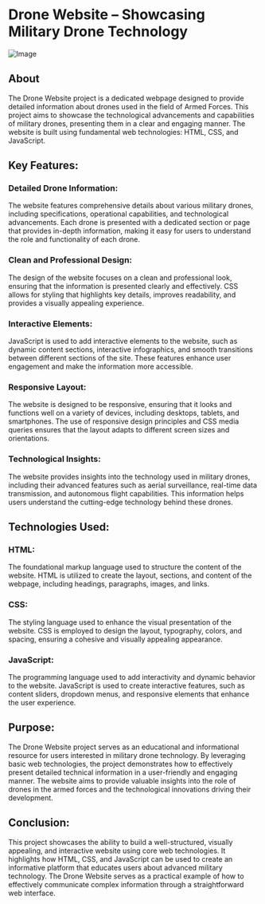 # Drone Website – Showcasing Military Drone Technology
![Image](https://github.com/user-attachments/assets/219cb664-5307-4d40-9c1f-84a265724309)

<h2>About</h2>
The Drone Website project is a dedicated webpage designed to provide detailed information about drones used in the field of Armed Forces. This project aims to showcase the technological advancements and capabilities of military drones, presenting them in a clear and engaging manner. The website is built using fundamental web technologies: HTML, CSS, and JavaScript.

<h2>Key Features:</h2>
<h3>Detailed Drone Information:</h3>

The website features comprehensive details about various military drones, including specifications, operational capabilities, and technological advancements. Each drone is presented with a dedicated section or page that provides in-depth information, making it easy for users to understand the role and functionality of each drone.
<h3>Clean and Professional Design:</h3>

The design of the website focuses on a clean and professional look, ensuring that the information is presented clearly and effectively. CSS allows for styling that highlights key details, improves readability, and provides a visually appealing experience.
<h3>Interactive Elements:</h3>

JavaScript is used to add interactive elements to the website, such as dynamic content sections, interactive infographics, and smooth transitions between different sections of the site. These features enhance user engagement and make the information more accessible.
<h3>Responsive Layout:</h3>

The website is designed to be responsive, ensuring that it looks and functions well on a variety of devices, including desktops, tablets, and smartphones. The use of responsive design principles and CSS media queries ensures that the layout adapts to different screen sizes and orientations.
<h3>Technological Insights:</h3>

The website provides insights into the technology used in military drones, including their advanced features such as aerial surveillance, real-time data transmission, and autonomous flight capabilities. This information helps users understand the cutting-edge technology behind these drones.
<h2>Technologies Used:</h2>
<h3>HTML:</h3> The foundational markup language used to structure the content of the website. HTML is utilized to create the layout, sections, and content of the webpage, including headings, paragraphs, images, and links.

<h3>CSS:</h3> The styling language used to enhance the visual presentation of the website. CSS is employed to design the layout, typography, colors, and spacing, ensuring a cohesive and visually appealing appearance.

<h3>JavaScript:</h3> The programming language used to add interactivity and dynamic behavior to the website. JavaScript is used to create interactive features, such as content sliders, dropdown menus, and responsive elements that enhance the user experience.

<h2>Purpose:</h2>
The Drone Website project serves as an educational and informational resource for users interested in military drone technology. By leveraging basic web technologies, the project demonstrates how to effectively present detailed technical information in a user-friendly and engaging manner. The website aims to provide valuable insights into the role of drones in the armed forces and the technological innovations driving their development.

<h2>Conclusion:</h2>
This project showcases the ability to build a well-structured, visually appealing, and interactive website using core web technologies. It highlights how HTML, CSS, and JavaScript can be used to create an informative platform that educates users about advanced military technology. The Drone Website serves as a practical example of how to effectively communicate complex information through a straightforward web interface.
